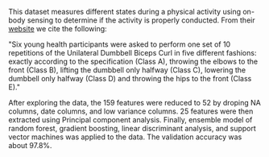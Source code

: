 This dataset measures different states during a physical activity using on-body sensing to determine if the activity is properly conducted.
From their [website](http://web.archive.org/web/20161224072740/http:/groupware.les.inf.puc-rio.br/har) we cite the following:

"Six young health participants were asked to perform one set of 10 repetitions of the Unilateral Dumbbell Biceps Curl in five different fashions: exactly according to the specification (Class A), throwing the elbows to the front (Class B), lifting the dumbbell only halfway (Class C), lowering the dumbbell only halfway (Class D) and throwing the hips to the front (Class E)."

After exploring the data, the 159 features were reduced to 52 by droping NA columns, date columns, and low variance columns. 25 features were then extracted using Principal component analysis. Finally, ensemble model of random forest, gradient boosting, linear discriminant analysis, and support vector machines was applied to the data. The validation accuracy was about 97.8%.
